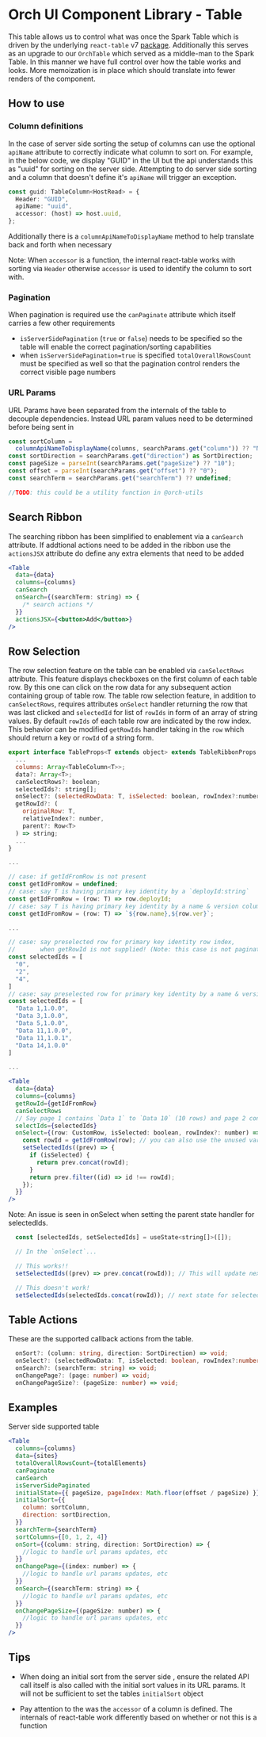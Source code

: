# Orch UI Component Library - Table

This table allows us to control what was once the Spark Table which is driven by the underlying `react-table` v7 [package](https://react-table-v7-docs.netlify.app/docs/api/usetable). Additionally this serves as an upgrade to our `OrchTable` which served as a middle-man to the Spark Table. In this manner we have full control over how the table works and looks. More memoization is in place which should translate into fewer renders of the component.

## How to use

### Column definitions

In the case of server side sorting the setup of columns can use the optional `apiName` attribute to correctly indicate what column to sort on. For example, in the below code, we display "GUID" in the UI but the api understands this as "uuid" for sorting on the server side. Attempting to do server side sorting and a column that doesn't define it's `apiName` will trigger an exception.

```ts
const guid: TableColumn<HostRead> = {
  Header: "GUID",
  apiName: "uuid",
  accessor: (host) => host.uuid,
};
```

Additionally there is a `columnApiNameToDisplayName` method to help translate back and forth when necessary

Note: When `accessor` is a function, the internal react-table works with sorting via `Header` otherwise `accessor` is used to identify the column to sort with.

### Pagination

When pagination is required use the `canPaginate` attribute which itself carries a few other requirements

- `isServerSidePagination` (`true` or `false`) needs to be specified so the table will enable the correct pagination/sorting capabilities
- when `isServerSidePagination=true` is specified `totalOverallRowsCount` must be specified as well so that the pagination control renders the correct visible page numbers

### URL Params

URL Params have been separated from the internals of the table to decouple dependencies. Instead URL param values need to be determined before being sent in

```ts
const sortColumn =
  columnApiNameToDisplayName(columns, searchParams.get("column")) ?? "Name";
const sortDirection = searchParams.get("direction") as SortDirection;
const pageSize = parseInt(searchParams.get("pageSize") ?? "10");
const offset = parseInt(searchParams.get("offset") ?? "0");
const searchTerm = searchParams.get("searchTerm") ?? undefined;

//TODO: this could be a utility function in @orch-utils
```

## Search Ribbon

The searching ribbon has been simplified to enablement via a `canSearch` attribute. If addtional actions need to be added in the ribbon use the `actionsJSX` attribute do define any extra elements that need to be added

```jsx
<Table
  data={data}
  columns={columns}
  canSearch
  onSearch={(searchTerm: string) => {
    /* search actions */
  }}
  actionsJSX={<button>Add</button>}
/>
```

## Row Selection

The row selection feature on the table can be enabled via `canSelectRows` attribute. This feature
displays checkboxes on the first column of each table row. By this one can click on the row data for
any subsequent action containing group of table row. The table row selection feature, in addition to `canSelectRows`, requires attributes `onSelect` handler returning the row that was last clicked and `selectedId` for list of `rowIds` in form of an array of string values. By default `rowIds` of each table row are indicated by the row index. This behavior can be modified `getRowIds` handler taking in the `row` which should return a key or `rowId` of a string form.

```jsx
export interface TableProps<T extends object> extends TableRibbonProps {
  ...
  columns: Array<TableColumn<T>>;
  data?: Array<T>;
  canSelectRows?: boolean;
  selectedIds?: string[];
  onSelect?: (selectedRowData: T, isSelected: boolean, rowIndex?:number) => void;
  getRowId?: (
    originalRow: T,
    relativeIndex?: number,
    parent?: Row<T>
  ) => string;
  ...
}

...

// case: if getIdFromRow is not present
const getIdFromRow = undefined;
// case: say T is having primary key identity by a `deployId:string`
const getIdFromRow = (row: T) => row.deployId;
// case: say T is having primary key identity by a name & version column
const getIdFromRow = (row: T) => `${row.name},${row.ver}`;

...

// case: say preselected row for primary key identity row index,
//       when getRowId is not supplied! (Note: this case is not pagination friendly!)
const selectedIds = [
  "0",
  "2",
  "4",
]
// case: say preselected row for primary key identity by a name & version column
const selectedIds = [
  "Data 1,1.0.0",
  "Data 3,1.0.0",
  "Data 5,1.0.0",
  "Data 11,1.0.0",
  "Data 11,1.0.1",
  "Data 14,1.0.0"
]

...

<Table
  data={data}
  columns={columns}
  getRowId={getIdFromRow}
  canSelectRows
  // Say page 1 contains `Data 1` to `Data 10` (10 rows) and page 2 contains the rest
  selectIds={selectedIds}
  onSelect={(row: CustomRow, isSelected: boolean, rowIndex?: number) => {
    const rowId = getIdFromRow(row); // you can also use the unused var `rowIndex` here...
    setSelectedIds((prev) => {
      if (isSelected) {
        return prev.concat(rowId);
      }
      return prev.filter((id) => id !== rowId);
    });
  }}
/>
```

Note: An issue is seen in onSelect when setting the parent state handler for selectedIds.

```jsx
  const [selectedIds, setSelectedIds] = useState<string[]>([]);

  // In the `onSelect`...

  // This works!!
  setSelectedIds((prev) => prev.concat(rowId)); // This will update next state for selectedIds!

  // This doesn't work!
  setSelectedIds(selectedIds.concat(rowId)); // next state for selectedIds is not updated!
```

## Table Actions

These are the supported callback actions from the table.

```ts
  onSort?: (column: string, direction: SortDirection) => void;
  onSelect?: (selectedRowData: T, isSelected: boolean, rowIndex?:number) => void;
  onSearch?: (searchTerm: string) => void;
  onChangePage?: (page: number) => void;
  onChangePageSize?: (pageSize: number) => void;
```

## Examples

Server side supported table

```jsx
<Table
  columns={columns}
  data={sites}
  totalOverallRowsCount={totalElements}
  canPaginate
  canSearch
  isServerSidePaginated
  initialState={{ pageSize, pageIndex: Math.floor(offset / pageSize) }}
  initialSort={{
    column: sortColumn,
    direction: sortDirection,
  }}
  searchTerm={searchTerm}
  sortColumns={[0, 1, 2, 4]}
  onSort={(column: string, direction: SortDirection) => {
    //logic to handle url params updates, etc
  }}
  onChangePage={(index: number) => {
    //logic to handle url params updates, etc
  }}
  onSearch={(searchTerm: string) => {
    //logic to handle url params updates, etc
  }}
  onChangePageSize={(pageSize: number) => {
    //logic to handle url params updates, etc
  }}
/>
```

## Tips

- When doing an initial sort from the server side , ensure the related API call itself is also called with the initial sort values in its URL params. It will not be sufficient to set the tables `initialSort` object

- Pay attention to the was the `accessor` of a column is defined. The internals of react-table work differently based on whether or not this is a function
